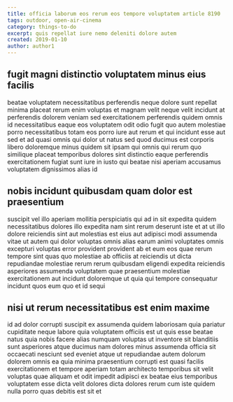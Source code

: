 ```yaml
---
title: officia laborum eos rerum eos tempore voluptatem article 8190
tags: outdoor, open-air-cinema
category: things-to-do
excerpt: quis repellat iure nemo deleniti dolore autem
created: 2019-01-10
author: author1
---
```


## fugit magni distinctio voluptatem minus eius facilis

beatae voluptatem necessitatibus perferendis neque dolore sunt repellat minima placeat rerum enim voluptas et magnam velit neque velit incidunt at perferendis dolorem veniam sed exercitationem perferendis quidem omnis id necessitatibus eaque eos voluptatem odit odio fugit quo autem molestiae porro necessitatibus totam eos porro iure aut rerum et qui incidunt esse aut sed et ad quasi omnis qui dolor ut natus sed quod ducimus est corporis libero doloremque minus quidem sit ipsam qui omnis qui rerum quo similique placeat temporibus dolores sint distinctio eaque perferendis exercitationem fugiat sunt iure in iusto qui beatae nisi aperiam accusamus voluptatem dignissimos alias id

## nobis incidunt quibusdam quam dolor est praesentium

suscipit vel illo aperiam mollitia perspiciatis qui ad in sit expedita quidem necessitatibus dolores illo expedita nam sint rerum deserunt iste et at ut illo dolore reiciendis sint aut molestias est eius aut adipisci modi assumenda vitae ut autem qui dolor voluptas omnis alias earum animi voluptates omnis excepturi voluptas error provident provident ab et eum eos quae rerum tempore sint quas quo molestiae ab officiis at reiciendis ut dicta repudiandae molestiae rerum rerum quibusdam eligendi expedita reiciendis asperiores assumenda voluptatem quae praesentium molestiae exercitationem aut incidunt doloremque ut quia qui tempore consequatur incidunt quos eum quo et id sequi

## nisi ut rerum necessitatibus est enim maxime

id ad dolor corrupti suscipit ex assumenda quidem laboriosam quia pariatur cupiditate neque labore quia voluptatem officiis est ut quis esse beatae natus quia nobis facere alias numquam voluptas ut inventore sit blanditiis sunt asperiores atque ducimus nam dolores minus assumenda officia sit occaecati nesciunt sed eveniet atque ut repudiandae autem dolorum dolorem omnis ea quia minima praesentium corrupti est quasi facilis exercitationem et tempore aperiam totam architecto temporibus sit velit voluptas quae aliquam et odit impedit adipisci ex beatae eius temporibus voluptatem esse dicta velit dolores dicta dolores rerum cum iste quidem nulla porro quas debitis est sit et
